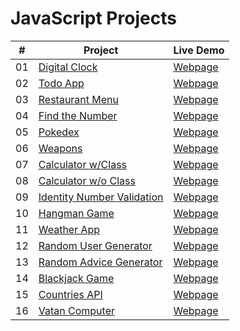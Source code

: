 # JavaScript Projects


|  #  | Project                                                                                 | Live Demo                                                           |
| :-: | --------------------------------------------------------------------------------------- | ------------------------------------------------------------------- |
| 01  | [Digital Clock](https://github.com/keremilhan/Digital-Clock)                            | [Webpage](https://keremilhan.github.io/Digital-Clock/)              |
| 02  | [Todo App](https://github.com/keremilhan/to-do-project)                                 | [Webpage](https://keremilhan.github.io/to-do-project/)              |
| 03  | [Restaurant Menu](https://github.com/keremilhan/Restaurant-Menu)                        | [Webpage](https://keremilhan.github.io/Restaurant-Menu/)            |
| 04  | [Find the Number](https://github.com/keremilhan/Find-the-Number)                        | [Webpage](https://keremilhan.github.io/Find-the-Number/)            |
| 05  | [Pokedex](https://github.com/keremilhan/Pokedex)                                        | [Webpage](https://keremilhan.github.io/Pokedex/)                    |
| 06  | [Weapons](https://github.com/keremilhan/Weapons)                                        | [Webpage](https://keremilhan.github.io/Weapons/)                    |
| 07  | [Calculator w/Class](https://github.com/keremilhan/Calculator)                          | [Webpage](https://keremilhan.github.io/Calculator/)                 |
| 08  | [Calculator w/o Class](https://github.com/keremilhan/Calculator-Project)                | [Webpage](https://keremilhan.github.io/Calculator-Project/)         |
| 09  | [Identity Number Validation](https://github.com/keremilhan/TC-Validation)               | [Webpage](https://keremilhan.github.io/TC-Validation/)              |
| 10  | [Hangman Game](https://github.com/keremilhan/Hangman-Game)                              | [Webpage](https://keremilhan.github.io/Hangman-Game/)               |
| 11  | [Weather App](https://github.com/keremilhan/Weather-App)                                | [Webpage](https://keremilhan.github.io/Weather-App/)                |
| 12  | [Random User Generator](https://github.com/keremilhan/Random-User-Generator)            | [Webpage](https://keremilhan.github.io/Random-User-Generator/)      |
| 13  | [Random Advice Generator](https://github.com/keremilhan/Random-Advice-Generator)        | [Webpage](https://keremilhan.github.io/Random-Advice-Generator/)    |
| 14  | [Blackjack Game](https://github.com/keremilhan/Blackjack)                               | [Webpage](https://keremilhan.github.io/Blackjack/)                  |
| 15  | [Countries API](https://github.com/keremilhan/Countries)                                | [Webpage](https://keremilhan.github.io/Countries/)                  |
| 16  | [Vatan Computer](https://github.com/keremilhan/Website-Task)                            | [Webpage](https://keremilhan.github.io/Website-Task/)               |
